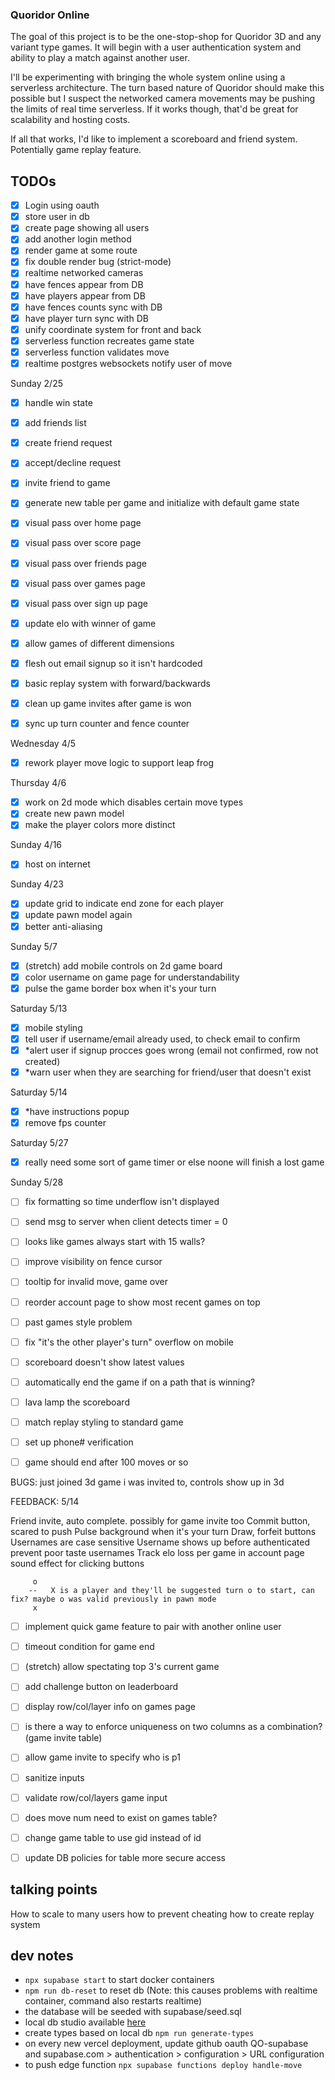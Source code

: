 ### Quoridor Online

The goal of this project is to be the one-stop-shop for Quoridor 3D and any variant type games. It will begin with a user authentication system and ability to play a match against another user.

I'll be experimenting with bringing the whole system online using a serverless architecture. The turn based nature of Quoridor should make this possible but I suspect the networked camera movements may be pushing the limits of real time serverless. If it works though, that'd be great for scalability and hosting costs.

If all that works, I'd like to implement a scoreboard and friend system. Potentially game replay feature.

## TODOs

- [x] Login using oauth
- [x] store user in db
- [x] create page showing all users
- [x] add another login method
- [x] render game at some route
- [x] fix double render bug (strict-mode)
- [x] realtime networked cameras
- [x] have fences appear from DB
- [x] have players appear from DB
- [x] have fences counts sync with DB
- [x] have player turn sync with DB
- [x] unify coordinate system for front and back
- [x] serverless function recreates game state
- [x] serverless function validates move
- [x] realtime postgres websockets notify user of move

Sunday 2/25
- [x] handle win state
- [x] add friends list
- [x] create friend request
- [x] accept/decline request
- [x] invite friend to game
- [x] generate new table per game and initialize with default game state

- [x] visual pass over home page
- [x] visual pass over score page
- [x] visual pass over friends page
- [x] visual pass over games page
- [x] visual pass over sign up page

- [x] update elo with winner of game 
- [x] allow games of different dimensions
- [x] flesh out email signup so it isn't hardcoded
- [x] basic replay system with forward/backwards
- [x] clean up game invites after game is won
- [x] sync up turn counter and fence counter

Wednesday 4/5
- [x] rework player move logic to support leap frog

Thursday 4/6
- [x] work on 2d mode which disables certain move types
- [x] create new pawn model
- [x] make the player colors more distinct

Sunday 4/16
- [x] host on internet

Sunday 4/23
- [x] update grid to indicate end zone for each player
- [x] update pawn model again
- [x] better anti-aliasing

Sunday 5/7
- [x] (stretch) add mobile controls on 2d game board
- [x] color username on game page for understandability
- [x] pulse the game border box when it's your turn

Saturday 5/13
- [x] mobile styling
- [x] tell user if username/email already used, to check email to confirm
- [x] *alert user if signup procces goes wrong (email not confirmed, row not created)
- [x] *warn user when they are searching for friend/user that doesn't exist

Saturday 5/14
- [x] *have instructions popup
- [x] remove fps counter

Saturday 5/27
- [x] really need some sort of game timer or else noone will finish a lost game

Sunday 5/28
- [ ] fix formatting so time underflow isn't displayed
- [ ] send msg to server when client detects timer = 0
- [ ] looks like games always start with 15 walls?

- [ ] improve visibility on fence cursor
- [ ] tooltip for invalid move, game over
- [ ] reorder account page to show most recent games on top
- [ ] past games style problem
- [ ] fix "it's the other player's turn" overflow on mobile
- [ ] scoreboard doesn't show latest values
- [ ] automatically end the game if on a path that is winning?
- [ ] lava lamp the scoreboard
- [ ] match replay styling to standard game
- [ ] set up phone# verification
- [ ] game should end after 100 moves or so

BUGS:
 just joined 3d game i was invited to, controls show up in 3d
 
FEEDBACK:
5/14

Friend invite, auto complete. possibly for game invite too
Commit button, scared to push
Pulse background when it's your turn
Draw, forfeit buttons
Usernames are case sensitive
Username shows up before authenticated
prevent poor taste usernames
Track elo loss per game in account page
sound effect for clicking buttons

         o
        --   X is a player and they'll be suggested turn o to start, can fix? maybe o was valid previously in pawn mode
         x

- [ ] implement quick game feature to pair with another online user

- [ ] timeout condition for game end
- [ ] (stretch) allow spectating top 3's current game
- [ ] add challenge button on leaderboard

- [ ] display row/col/layer info on games page
- [ ] is there a way to enforce uniqueness on two columns as a combination? (game invite table)
- [ ] allow game invite to specify who is p1
- [ ] sanitize inputs
- [ ] validate row/col/layers game input
- [ ] does move num need to exist on games table?
- [ ] change game table to use gid instead of id

- [ ] update DB policies for table more secure access

## talking points

How to scale to many users
how to prevent cheating
how to create replay system

## dev notes

- `npx supabase start` to start docker containers
- `npm run db-reset` to reset db (Note: this causes problems with realtime container, command also restarts realtime)
- the database will be seeded with supabase/seed.sql
- local db studio available [here](http://localhost:54323/project/default)
- create types based on local db `npm run generate-types`
- on every new vercel deployment, update github oauth QO-supabase and supabase.com > authentication > configuration > URL configuration
- to push edge function `npx supabase functions deploy handle-move`